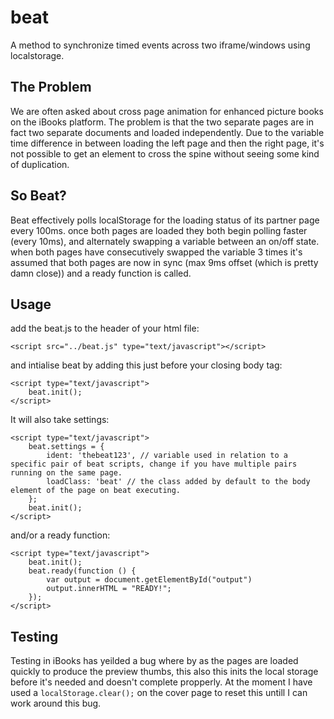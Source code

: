 beat
====

A method to synchronize timed events across two iframe/windows using localstorage.

The Problem
-----------

We are often asked about cross page animation for enhanced picture books on the iBooks platform. The problem is that the two separate pages are in fact two separate documents and loaded independently. Due to the variable time difference in between loading the left page and then the right page, it's not possible to get an element to cross the spine without seeing some kind of duplication.

So Beat?
--------

Beat effectively polls localStorage for the loading status of its partner page every 100ms. once both pages are loaded they both begin polling faster (every 10ms), and alternately swapping a variable between an on/off state. when both pages have consecutively swapped the variable 3 times it's assumed that both pages are now in sync (max 9ms offset (which is pretty damn close)) and a ready function is called.

Usage
-----

add the beat.js to the header of your html file:

	<script src="../beat.js" type="text/javascript"></script>

and intialise beat by adding this just before your closing body tag:

	<script type="text/javascript">
		beat.init();
	</script>

It will also take settings:

	<script type="text/javascript">
		beat.settings = {
			ident: 'thebeat123', // variable used in relation to a specific pair of beat scripts, change if you have multiple pairs running on the same page.
			loadClass: 'beat' // the class added by default to the body element of the page on beat executing.
		};
		beat.init();
	</script>

and/or a ready function:

	<script type="text/javascript">
		beat.init();
		beat.ready(function () {
			var output = document.getElementById("output")
			output.innerHTML = "READY!";
		});
	</script> 


Testing
-------

Testing in iBooks has yeilded a bug where by as the pages are loaded quickly to produce the preview thumbs, this also this inits the local storage before it's needed and doesn't complete propperly.
At the moment I have used a `localStorage.clear();` on the cover page to reset this untill I can work around this bug.
